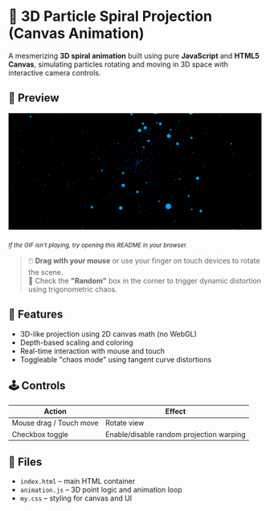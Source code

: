 # 🌌 3D Particle Spiral Projection (Canvas Animation)

A mesmerizing **3D spiral animation** built using pure **JavaScript** and **HTML5 Canvas**, simulating particles rotating and moving in 3D space with interactive camera controls.

## 🎥 Preview

![Animation Preview](preview.gif)  

<sub>*If the GIF isn't playing, try opening this README in your browser.*</sub>

> 🖱️ **Drag with your mouse** or use your finger on touch devices to rotate the scene.  
> 🧪 Check the **"Random"** box in the corner to trigger dynamic distortion using trigonometric chaos.

## 🧠 Features

- 3D-like projection using 2D canvas math (no WebGL)
- Depth-based scaling and coloring
- Real-time interaction with mouse and touch
- Toggleable "chaos mode" using tangent curve distortions

## 🕹 Controls

| Action | Effect |
|--------|--------|
| Mouse drag / Touch move | Rotate view |
| Checkbox toggle | Enable/disable random projection warping |

## 📁 Files

- `index.html` – main HTML container
- `animation.js` – 3D point logic and animation loop
- `my.css` – styling for canvas and UI


